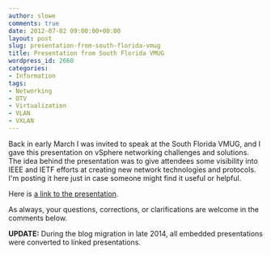 ```yaml
---
author: slowe
comments: true
date: 2012-07-02 09:00:00+00:00
layout: post
slug: presentation-from-south-florida-vmug
title: Presentation from South Florida VMUG
wordpress_id: 2660
categories:
- Information
tags:
- Networking
- OTV
- Virtualization
- VLAN
- VXLAN
---
```


Back in early March I was invited to speak at the South Florida VMUG, and I gave this presentation on vSphere networking challenges and solutions. The idea behind the presentation was to give attendees some visibility into IEEE and IETF efforts at creating new network technologies and protocols. I'm posting it here just in case someone might find it useful or helpful.

Here is [a link to the presentation][1].

As always, your questions, corrections, or clarifications are welcome in the comments below.

**UPDATE:** During the blog migration in late 2014, all embedded presentations were converted to linked presentations.

[1]: http://www.slideshare.net/lowescott/2012-0306vmwtamwebinarpreso